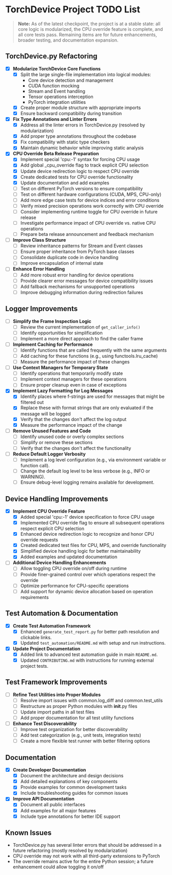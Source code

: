 # TorchDevice Project TODO List

> **Note:** As of the latest checkpoint, the project is at a stable state: all core logic is modularized, the CPU override feature is complete, and all core tests pass. Remaining items are for future enhancements, broader testing, and documentation expansion.

## TorchDevice.py Refactoring

- [x] **Modularize TorchDevice Core Functions**
  - [x] Split the large single-file implementation into logical modules:
    - Core device detection and management
    - CUDA function mocking
    - Stream and Event handling
    - Tensor operations interception
    - PyTorch integration utilities
  - [x] Create proper module structure with appropriate imports
  - [x] Ensure backward compatibility during transition

- [x] **Fix Type Annotations and Linter Errors**
  - [x] Address all the linter errors in TorchDevice.py (resolved by modularization)
  - [x] Add proper type annotations throughout the codebase
  - [x] Fix compatibility with static type checkers
  - [x] Maintain dynamic behavior while improving static analysis

- [x] **CPU Override Beta Release Preparation**
  - [x] Implement special 'cpu:-1' syntax for forcing CPU usage
  - [x] Add global _cpu_override flag to track explicit CPU selection
  - [x] Update device redirection logic to respect CPU override
  - [x] Create dedicated tests for CPU override functionality
  - [x] Update documentation and add examples
  - [ ] Test on different PyTorch versions to ensure compatibility
  - [ ] Test on different hardware configurations (CUDA, MPS, CPU-only)
  - [ ] Add more edge case tests for device indices and error conditions
  - [ ] Verify mixed precision operations work correctly with CPU override
  - [ ] Consider implementing runtime toggle for CPU override in future release
  - [ ] Investigate performance impact of CPU override vs. native CPU operations
  - [ ] Prepare beta release announcement and feedback mechanism

- [ ] **Improve Class Structure**
  - [ ] Review inheritance patterns for Stream and Event classes
  - [ ] Ensure proper inheritance from PyTorch base classes
  - [ ] Consolidate duplicate code in device handling
  - [ ] Improve encapsulation of internal state

- [ ] **Enhance Error Handling**
  - [ ] Add more robust error handling for device operations
  - [ ] Provide clearer error messages for device compatibility issues
  - [ ] Add fallback mechanisms for unsupported operations
  - [ ] Improve debugging information during redirection failures

## Logger Improvements

- [ ] **Simplify the Frame Inspection Logic**
  - [ ] Review the current implementation of `get_caller_info()`
  - [ ] Identify opportunities for simplification
  - [ ] Implement a more direct approach to find the caller frame

- [ ] **Implement Caching for Performance**
  - [ ] Identify functions that are called frequently with the same arguments
  - [ ] Add caching for these functions (e.g., using functools.lru_cache)
  - [ ] Measure the performance impact of these changes

- [ ] **Use Context Managers for Temporary State**
  - [ ] Identify operations that temporarily modify state
  - [ ] Implement context managers for these operations
  - [ ] Ensure proper cleanup even in case of exceptions

- [x] **Implement Lazy Formatting for Log Messages**
  - [x] Identify places where f-strings are used for messages that might be filtered out
  - [x] Replace these with format strings that are only evaluated if the message will be logged
  - [x] Verify that the changes don't affect the log output
  - [x] Measure the performance impact of the change

- [ ] **Remove Unused Features and Code**
  - [ ] Identify unused code or overly complex sections
  - [ ] Simplify or remove these sections
  - [ ] Verify that the changes don't affect the functionality

- [ ] **Reduce Default Logger Verbosity**
  - [ ] Implement a log level configuration (e.g., via environment variable or function call).
  - [ ] Change the default log level to be less verbose (e.g., INFO or WARNING).
  - [ ] Ensure debug-level logging remains available for development.

## Device Handling Improvements

- [x] **Implement CPU Override Feature**
  - [x] Added special 'cpu:-1' device specification to force CPU usage
  - [x] Implemented CPU override flag to ensure all subsequent operations respect explicit CPU selection
  - [x] Enhanced device redirection logic to recognize and honor CPU override requests
  - [x] Created dedicated test files for CPU, MPS, and override functionality
  - [x] Simplified device handling logic for better maintainability
  - [x] Added examples and updated documentation

- [ ] **Additional Device Handling Enhancements**
  - [ ] Allow toggling CPU override on/off during runtime
  - [ ] Provide finer-grained control over which operations respect the override
  - [ ] Optimize performance for CPU-specific operations
  - [ ] Add support for dynamic device allocation based on operation requirements

## Test Automation & Documentation

- [x] **Create Test Automation Framework**
  - [x] Enhanced `generate_test_report.py` for better path resolution and clickable links.
  - [x] Updated `test_automation/README.md` with setup and run instructions.
- [x] **Update Project Documentation**
  - [x] Added link to advanced test automation guide in main `README.md`.
  - [x] Updated `CONTRIBUTING.md` with instructions for running external project tests.

## Test Framework Improvements

- [ ] **Refine Test Utilities into Proper Modules**
  - [ ] Resolve import issues with common.log_diff and common.test_utils
  - [ ] Restructure as proper Python modules with __init__.py files
  - [ ] Update import paths in all test files
  - [ ] Add proper documentation for all test utility functions

- [ ] **Enhance Test Discoverability**
  - [ ] Improve test organization for better discoverability
  - [ ] Add test categorization (e.g., unit tests, integration tests)
  - [ ] Create a more flexible test runner with better filtering options

## Documentation

- [x] **Create Developer Documentation**
  - [x] Document the architecture and design decisions
  - [x] Add detailed explanations of key components
  - [x] Provide examples for common development tasks
  - [x] Include troubleshooting guides for common issues

- [x] **Improve API Documentation**
  - [x] Document all public interfaces
  - [x] Add examples for all major features
  - [x] Include type annotations for better IDE support

## Known Issues

- TorchDevice.py has several linter errors that should be addressed in a future refactoring (mostly resolved by modularization)
- CPU override may not work with all third-party extensions to PyTorch
- The override remains active for the entire Python session; a future enhancement could allow toggling it on/off 